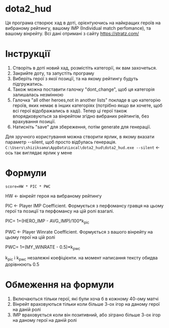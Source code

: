 # dota2_hud
Ця програма створює хад в доті, орієнтуючись на найкращих героїв на вибраному рейтингу, вашому IMP (Individual match perfomance), та вашому вінрейту. Всі дані отримані з сайту https://stratz.com/

# Інструкції
1. Створіть в доті новий хад, розмістіть категорії, як вам захочеться.
2. Закрийте доту, та запустіть програму
3. Виберіть герої з якої позиції, та на якому рейтингу будуть підгружатись.
4. Також можна поставити галочку "dont_change", щоб ця категорія залишалась незмінною
5. Галочка "all other heroes,not in another lists" покладе в цю категорію героїв, яких немає в інших категоріях (потрібно якщо ви хочете, щоб всі герої відображались в хаді). Тепер ці герої також впорядковуються за вінрейтом згідно вибраних рейтингів, без врахування позиції.
6. Натисніть "save" для збереження, потім generate для генерації.

Для зручного користування можна створити ярлик, в якому вказати параметр --silent, щоб просто відбулась генерація. 
```C:\Users\shiziksama\AppData\Local\dota2_hud\dota2_hud.exe --silent``` <- ось так виглядає ярлик у мене

# Формули

```score=HW * PIC * PWC```

HW <- вінрейт героя на вибраному рейтингу

PIC <- Player IMP Coefficient. Формується з перфомансу гравця на цьому герої та позиції та перфомансу на цій ролі взагалі.

PIC= 1+(HERO_IMP - AVG_IMP)/100*k<sub>pic</sub> 

PWC <- Player Winrate Coefficient. Формується з вашого вінрейту на цьому герої на цій ролі

PWC= 1+(MY_WINRATE - 0.5)*k<sub>pwc</sub>

k<sub>pic</sub> і k<sub>pwc</sub> незалежні коефіцієнти. на момент написання тексту обидва дорівнюють 0.5

# Обмеження на формули

1. Включаються тільки герої, які були хоча б в кожному 40-ому матчі
2. Вінрейт враховуються тільки коли більше 3-ох ігор на даному герої на даній ролі
3. IMP враховується коли він позитивний, або зіграно більше 3-ох ігор на даному герої на даній ролі
